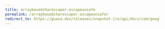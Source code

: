 ```yaml
---
title: arraybasedcharescaper.escapeunsafe
permalink: /arraybasedcharescaper.escapeunsafe/
redirect_to: https://guava.dev/releases/snapshot-jre/api/docs/com/google/common/escape/ArrayBasedCharEscaper.html#escapeUnsafe-char-
---
```

